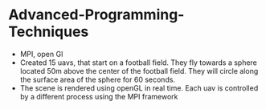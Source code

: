 # Advanced-Programming-Techniques
 
* MPI, open Gl
* Created 15 uavs, that start on a football field. They fly towards a sphere located 50m above the center of the football field. They will circle along the surface area of the sphere for 60 seconds.
* The scene is rendered using openGL in real time. Each uav is controlled by a different process using the MPI framework

